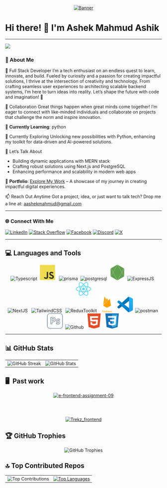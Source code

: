<div align="center" style="max-height: 300px; width:100%; overflow: hidden;">
  <a href="#">
    <img src="assets/images/FUll stack Developer.gif" alt="Banner" style="height: 100%; width: 100%; object-fit: cover;" />
  </a>
</div>

 <!-- <img src="https://i.postimg.cc/NjRyY3x3/Blue-Teal-Modern-Personal-Linked-In-Banner.png" alt="Banner"/> -->
# Hi there! 👋 I'm **Ashek Mahmud Ashik**

---

[![](https://visitcount.itsvg.in/api?id=ashiqee&icon=0&color=7)](https://visitcount.itsvg.in)

### 💫 About Me

🔭 Full Stack Developer
I’m a tech enthusiast on an endless quest to learn, innovate, and build. Fueled by curiosity and a passion for creating impactful solutions, I thrive at the intersection of creativity and technology. From crafting seamless user experiences to architecting scalable backend systems, I’m here to turn ideas into reality. Let’s shape the future with code and imagination! 🚀

👯 Collaboration
Great things happen when great minds come together! I’m eager to connect with like-minded individuals and collaborate on projects that challenge the norm and inspire innovation.

🌱 **Currently Learning**: python

🌱 Currently Exploring
Unlocking new possibilities with Python, enhancing my toolkit for data-driven and AI-powered solutions.

💬 Let’s Talk About

- Building dynamic applications with MERN stack
- Crafting robust solutions using Next.js and PostgreSQL
- Enhancing performance and scalability in modern web apps

📄 **Portfolio**:  [Explore My Work](https://ashik-mahmud.web.app) – A showcase of my journey in creating impactful digital experiences.

📫 Reach Out Anytime
Got a project, idea, or just want to talk tech? Drop me a line at: [aashekmahmud@gmail.com](mailto:aashekmahmud@gmail.com)

---

### 🌐 Connect With Me

<div align="left">
  <a href="https://linkedin.com/in/ashiqee" target="_blank"><img src="https://raw.githubusercontent.com/rahuldkjain/github-profile-readme-generator/master/src/images/icons/Social/linked-in-alt.svg" alt="LinkedIn" height="50" width="50"/></a>
  <a href="https://stackoverflow.com/users/23039097" target="_blank"><img src="https://raw.githubusercontent.com/rahuldkjain/github-profile-readme-generator/master/src/images/icons/Social/stack-overflow.svg" alt="Stack Overflow" height="50" width="50"/></a>
  <a href="https://fb.com/ashik.mahamud" target="_blank"><img src="https://raw.githubusercontent.com/rahuldkjain/github-profile-readme-generator/master/src/images/icons/Social/facebook.svg" alt="Facebook" height="50" width="50"/></a>
  <a href="https://discord.gg/tfc3dkJW" target="_blank"><img src="https://raw.githubusercontent.com/rahuldkjain/github-profile-readme-generator/master/src/images/icons/Social/discord.svg" alt="Discord" height="50" width="50"/></a>
    <a href="https://x.com/Xashiqee" target="_blank"><img src="https://cdn.jsdelivr.net/gh/devicons/devicon@latest/icons/twitter/twitter-original.svg" alt="X" height="50" width="50" color="white"/></a>
</div>

---

## 💻 Languages and Tools
<div align="center">
  
<img src="https://cdn.jsdelivr.net/gh/devicons/devicon@latest/icons/typescript/typescript-original.svg" alt="Typescript" width="50" height="50" />&nbsp; <img  src="https://raw.githubusercontent.com/devicons/devicon/1119b9f84c0290e0f0b38982099a2bd027a48bf1/icons/javascript/javascript-original.svg" alt="JavaScript" width="50" height="50"/>  &nbsp; <img src="https://cdn.jsdelivr.net/gh/devicons/devicon@latest/icons/prisma/prisma-original.svg" alt="prisma" width="50" height="50" />&nbsp; <img src="https://cdn.jsdelivr.net/gh/devicons/devicon@latest/icons/postgresql/postgresql-original.svg" alt="postgresql" width="50" height="50"  /> &nbsp;<img src="https://raw.githubusercontent.com/devicons/devicon/1119b9f84c0290e0f0b38982099a2bd027a48bf1/icons/nodejs/nodejs-plain.svg" alt="NodeJS" width="50" height="50"/> &nbsp;<img  src="https://github.com/CyrisXD/CyrisXD/raw/master/assets/ExpressJS.png" alt="ExpressJS"/> &nbsp; <img  src="https://raw.githubusercontent.com/devicons/devicon/1119b9f84c0290e0f0b38982099a2bd027a48bf1/icons/react/react-original.svg" alt="ReactJS" width="50" height="50" style="margin:0 auto; display:block;"/> &nbsp;<img  src="https://github.com/CyrisXD/CyrisXD/raw/master/assets/NextJS.png" alt="NextJS"/> &nbsp; <img  src="https://github.com/CyrisXD/CyrisXD/raw/master/assets/TailwindCSS.png" alt="TailwindCSS"/> &nbsp; <img src="https://cdn.jsdelivr.net/gh/devicons/devicon@latest/icons/redux/redux-original.svg" alt="ReduxToolkit" width="50" height="50" />&nbsp;  <img src="https://raw.githubusercontent.com/devicons/devicon/1119b9f84c0290e0f0b38982099a2bd027a48bf1/icons/firebase/firebase-plain-wordmark.svg" alt="Firebase" width="50" height="50"/> &nbsp;<img  src="https://raw.githubusercontent.com/devicons/devicon/1119b9f84c0290e0f0b38982099a2bd027a48bf1/icons/vscode/vscode-original.svg" alt="VSCode" width="50" height="50"/> &nbsp;<img  src="https://cdn.jsdelivr.net/gh/devicons/devicon@latest/icons/postman/postman-original.svg" alt="postman" width="50" height="50"/> &nbsp;<img  src="https://raw.githubusercontent.com/devicons/devicon/1119b9f84c0290e0f0b38982099a2bd027a48bf1/icons/photoshop/photoshop-line.svg" alt="Photoshop" width="50" height="50"/> &nbsp;<img  src="https://github.com/CyrisXD/CyrisXD/raw/master/assets/Github.png" alt="Github"/> &nbsp;<img  src="https://raw.githubusercontent.com/devicons/devicon/1119b9f84c0290e0f0b38982099a2bd027a48bf1/icons/html5/html5-plain.svg" alt="HTML5" width="50" height="50"/> &nbsp;<img  src="https://raw.githubusercontent.com/devicons/devicon/1119b9f84c0290e0f0b38982099a2bd027a48bf1/icons/css3/css3-original.svg" alt="CSS3" width="50" height="50"/> 


</div>

---

## 📊 GitHub Stats

<div align="center">
  <table align="center">
    <tr>
      <td align="center">
        <img src="https://github-readme-streak-stats.herokuapp.com/?user=ashiqee&theme=radical&hide_border=true" alt="GitHub Streak" style="width: 100%; max-width: 600px;"/>
      </td>
      <td align="center">
        <img src="https://github-readme-stats.vercel.app/api?username=ashiqee&theme=radical&hide_border=true&include_all_commits=false&count_private=false" alt="GitHub Stats" style="width: 100%; max-width: 600px;"/>
      </td>
    </tr>
  </table>
</div>



## 🖥 &nbsp;Past work

<div align="center">
<div style="display: flex; justify-content: space-between; flex-wrap: wrap; gap: 60px;">
  <a href="https://github.com/ashiqee/e-frontend-assignment-09" style="flex: 1; min-width: 300px;">
    <img src="https://github-readme-stats.vercel.app/api/pin/?username=ashiqee&repo=e-frontend-assignment-09&bg_color=0d1116&title_color=ce09ec&text_color=a4aacb&icon_color=007ec6" alt="e-frontend-assignment-09" style="width: 48%;"/>
  </a>
  <a href="https://github.com/ashiqee/Trekz_frontend" style="flex: 1; min-width: 300px;">
    <img src="https://github-readme-stats.vercel.app/api/pin/?username=ashiqee&repo=Trekz_frontend&bg_color=0d1116&title_color=ce09ec&text_color=a4aacb&icon_color=007ec6" alt="Trekz_frontend" style="width: 48%;"/>
  </a>
</div>
  
</div>




## 🏆 GitHub Trophies

<div align="center">
  <img src="https://github-profile-trophy.vercel.app/?username=ashiqee&theme=onedark&no-frame=false&no-bg=true&margin-w=4" alt="GitHub Trophies"/>
</div>



## 🔝 Top Contributed Repos

<table align="center">
  <tr>
    <td align="center">
      <img src="https://github-contributor-stats.vercel.app/api?username=ashiqee&limit=5&theme=dark&combine_all_yearly_contributions=true&hide_border=true" alt="Top Contributions" style="width: 100%; max-width: 600px;"/>
    </td>
    <td align="center">
      <a href="https://github.com/ashiqee">
        <img src="https://github-readme-stats.vercel.app/api/top-langs?username=ashiqee&layout=compact&langs_count=8&theme=dark" alt="Top Languages" style="width: 100%; max-width: 600px;"/>
      </a>
    </td>
  </tr>
</table>


